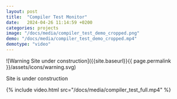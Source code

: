 ```yaml
---
layout: post
title:  "Compiler Test Monitor"
date:   2024-04-26 11:14:59 +0200
categories: projects
image: "/docs/media/compiler_test_demo_cropped.png"
demo: "/docs/media/compiler_test_demo_cropped.mp4"
demotype: "video"
---
```


<div id="warn" markdown="1">
![Warning Site under construction]({{site.baseurl}}{{ page.permalink }}/assets/icons/warning.svg)
<p>Site is under construction</p>
</div>


{% include video.html src="/docs/media/compiler_test_full.mp4" %}